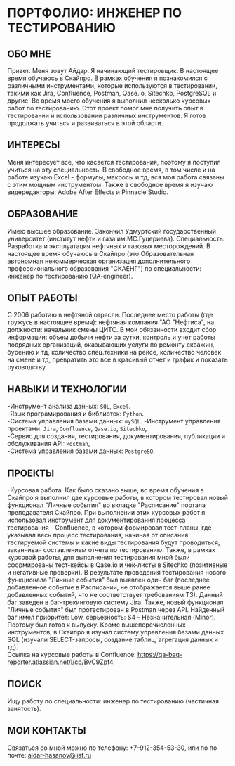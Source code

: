 # ПОРТФОЛИО: ИНЖЕНЕР ПО ТЕСТИРОВАНИЮ

## ОБО МНЕ
Привет. Меня зовут Айдар. Я начинающий тестировщик. В настоящее время обучаюсь в Скайпро. В рамках обучения я познакомился с различными инструментами, которые используются в тестировании, такими как Jira, Confluence, Postman, Qase.io, Sitechko, PostgreSQL и другие. Во время моего обучения я выполнил несколько курсовых работ по тестированию. Этот проект помог мне получить опыт в тестировании и использовании различных инструментов. Я готов продолжать учиться и развиваться в этой области. 

## ИНТЕРЕСЫ
Меня интересует все, что касается тестирования, поэтому я поступил учиться на эту специальность. В свободное время, в том числе и на работе изучаю Excel - формулы, макросы и тд, вся моя работа связаны с этим мощным инструментом. Также в свободное время я изучаю видередакторы: Adobe After Effects и Pinnacle Studio.

## ОБРАЗОВАНИЕ
Имею высшее образование. Закончил Удмуртский государственный университет (институт нефти и газа им.МС.Гуцериева). Специальность: Разработка и эксплуатация нефтяных и газовых месторождений. В настоящее время обучаюсь в Скайпро (это Образовательная автономная некоммерческая организация дополнительного профессионального образования "СКАЕНГ") по специальности: инженер по тестированию (QA-engineer). 

## ОПЫТ РАБОТЫ
С 2006 работаю в нефтяной отрасли. Последнее место работы (где тружусь в настоящее время): нефтяная компания "АО "Нефтиса", на должности: начальник смены ЦИТС. В мои обязанности входит сбор информации: объем добычи нефти за сутки, контроль и учет работы подрядных организаций, оказывающих услуги по ремонту скважин, бурению и тд, количество спец.техники на рейсе, количество человек на смене и тд, превратить это все в красивый отчет и график и показать руководству.

## НАВЫКИ И ТЕХНОЛОГИИ
-Инструмент анализа данных: ``SQL``, ``Excel``.  
-Язык програмирования и библиотек: ``Python``.  
-Система управления базами данных: ``mySQL``. 
-Инструмент управления проектами: ``Jira``, ``Confluence``, ``Qase.io``, ``Sitechko``,  
-Сервис для создания, тестирования, документирования, публикации и обслуживания API: ``Postman``,  
-Система управления базами данных: ``PostgreSQ``.

## ПРОЕКТЫ
-Курсовая работа. Как было сказано выше, во время обучения в Скайпро я выполнил две курсовые работы, в котором тестировал новый функционал "Личные события" во вкладке "Расписание" портала преподавателя Скайпро. При выполнении этих курсовых работ я использовал инструмент для документирования процесса тестирования - Confluence, в котором формировал тест-планы, где указывал весь процесс тестирования, начиная от описания тестируемой системы и какие виды тестирования будут проводиться, заканчивая составлением отчета по тестированию. Также, в рамках курсовой работы, для выполнения тестирования мной были сформированы тест-кейсы в Qase.io и чек-листы в Sitechko (позитивные и негативные проверки). В результате проведения тестирования нового функционала "Личные события" был выявлен один баг (последнее добавленное событие в Расписании, не отображается выше ранее добавленных событий, что не соответствует требованиям ТЗ). Данный баг заведен в баг-трекинговую систему Jira. Также, новый функционал "Личные события" был протестирован в Postman через API. Найденный баг имел приоритет: Low, серьезность: S4 – Незначительная (Minor). Поэтому был готов к выпуску. Кроме вышеперечисленных инструментов, в Скайпро я изучал систему управления базами данных SQL (изучали SELECT-запросы, создание таблиц, агрегация данных и тд).  
Ссылка на курсовые работы в Confluence: https://qa-baq-reporter.atlassian.net/l/cp/BvC9Zpf4.

## ПОИСК
Ищу работу по специальности: инженер по тестированию (частичная занятость).

## МОИ КОНТАКТЫ
Связаться со мной можно по телефону: +7-912-354-53-30, или по по почте: aidar-hasanov@list.ru
